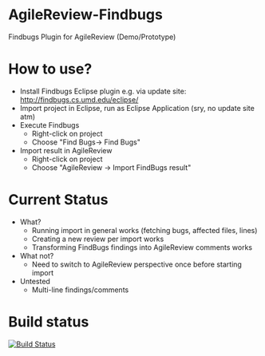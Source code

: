 AgileReview-Findbugs
====================

Findbugs Plugin for AgileReview (Demo/Prototype)


How to use?
===========
* Install Findbugs Eclipse plugin e.g. via update site: http://findbugs.cs.umd.edu/eclipse/
* Import project in Eclipse, run as Eclipse Application (sry, no update site atm)
* Execute Findbugs
  * Right-click on project
  * Choose "Find Bugs-> Find Bugs"
* Import result in AgileReview
  * Right-click on project
  * Choose "AgileReview -> Import FindBugs result"

Current Status
==============
* What?
  * Running import in general works (fetching bugs, affected files, lines)
  * Creating a new review per import works
  * Transforming FindBugs findings into AgileReview comments works
* What not?
  * Need to switch to AgileReview perspective once before starting import
* Untested
  * Multi-line findings/comments

Build status
============
[![Build Status](https://travis-ci.org/AgileReview-Project/AgileReview-Findbugs.svg?branch=master)](https://travis-ci.org/AgileReview-Project/AgileReview-Findbugs)
  
